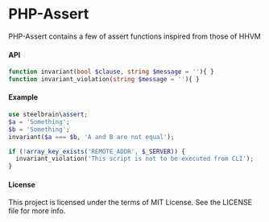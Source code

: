 PHP-Assert
=========

PHP-Assert contains a few of assert functions inspired from those of HHVM

#### API

```php
function invariant(bool $clause, string $message = ''){ }
function invariant_violation(string $message = ''){ }
```

#### Example

```php
use steelbrain\assert;
$a = 'Something';
$b = 'Something';
invariant($a === $b, 'A and B are not equal');

if (!array_key_exists('REMOTE_ADDR', $_SERVER)) {
  invariant_violation('This script is not to be executed from CLI');
}
```

#### License

This project is licensed under the terms of MIT License. See the LICENSE file for more info.
